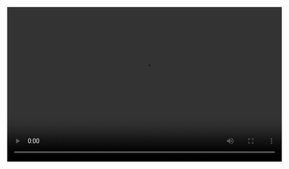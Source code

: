 <video width="640" height="360" controls>
  <source src="Daniele_Sabatini_1890300.mp4" type="video/mp4">
  Il tuo browser non supporta la riproduzione di video HTML5. Puoi scaricare il video [qui](HW2/Daniele_Sabatini_1890300.mp4).
</video>
